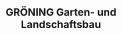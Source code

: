---
title: "GRÖNING Garten- und Landschaftsbau"
url: /goeppingen/groening-garten-und-landschaftsbau/
shop: Garten-Center
---